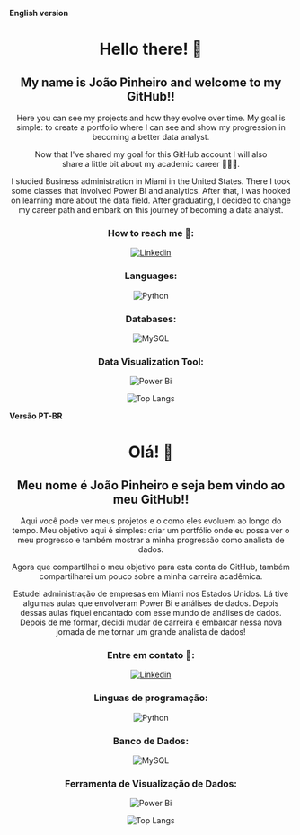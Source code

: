 **English version**

<div align="center">

# Hello there! 👋

## My name is João Pinheiro and welcome to my GitHub!!

Here you can see my projects and how they evolve over time. My goal is simple: to create a portfolio where I can see and show my progression in becoming a better data analyst. 

Now that I've shared my goal for this GitHub account I will also share a little bit about my academic career 🧑🏽‍🎓.

I studied Business administration in Miami in the United States. There I took some classes that involved Power BI and analytics. After that, I was hooked on learning more about the data field. After graduating, I decided to change my career path and embark on this journey of becoming a data analyst.



### How to reach me 📨:

[![Linkedin](https://img.shields.io/badge/LinkedIn-0077B5?style=for-the-badge&logo=linkedin&logoColor=white)](https://www.linkedin.com/in/joao-pinheiro-64a066179/)

### Languages:
![Python](https://img.shields.io/badge/Python-14354C?style=for-the-badge&logo=python&logoColor=white)

### Databases:
![MySQL](https://img.shields.io/badge/MySQL-00000F?style=for-the-badge&logo=mysql&logoColor=white)

### Data Visualization Tool:
![Power Bi](https://img.shields.io/badge/power_bi-F2C811?style=for-the-badge&logo=powerbi&logoColor=black)

![Top Langs](https://github-readme-stats-git-masterrstaa-rickstaa.vercel.app/api/top-langs/?username=Joao-Dias306&bg_color=000&border_color=30A3DC&title_color=E94D5F&text_color=FFF)

</div>

**Versão PT-BR**

<div align="center">

# Olá! 👋

## Meu nome é João Pinheiro e seja bem vindo ao meu GitHub!!

Aqui você pode ver meus projetos e o como eles evoluem ao longo do tempo. Meu objetivo aqui é simples: criar um portfólio onde eu possa ver o meu progresso e também mostrar a minha progressão como analista de dados.

Agora que compartilhei o meu objetivo para esta conta do GitHub, também compartilharei um pouco sobre a minha carreira acadêmica.

Estudei administração de empresas em Miami nos Estados Unidos. Lá tive algumas aulas que envolveram Power Bi e análises de dados. Depois dessas aulas fiquei encantado com esse mundo de análises de dados. Depois de me formar, decidi mudar de carreira e embarcar nessa nova jornada de me tornar um grande analista de dados!


### Entre em contato 📨:

[![Linkedin](https://img.shields.io/badge/LinkedIn-0077B5?style=for-the-badge&logo=linkedin&logoColor=white)](https://www.linkedin.com/in/joao-pinheiro-64a066179/)

### Línguas de programação:
![Python](https://img.shields.io/badge/Python-14354C?style=for-the-badge&logo=python&logoColor=white)

### Banco de Dados:
![MySQL](https://img.shields.io/badge/MySQL-00000F?style=for-the-badge&logo=mysql&logoColor=white)

### Ferramenta de Visualização de Dados:
![Power Bi](https://img.shields.io/badge/power_bi-F2C811?style=for-the-badge&logo=powerbi&logoColor=black)


![Top Langs](https://github-readme-stats-git-masterrstaa-rickstaa.vercel.app/api/top-langs/?username=Joao-Dias306&bg_color=000&border_color=30A3DC&title_color=E94D5F&text_color=FFF)


</div>
